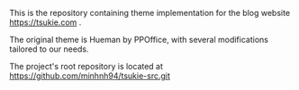 This is the repository containing theme implementation for the blog website https://tsukie.com .

The original theme is Hueman by PPOffice, with several modifications tailored to our needs.

The project's root repository is located at https://github.com/minhnh94/tsukie-src.git
